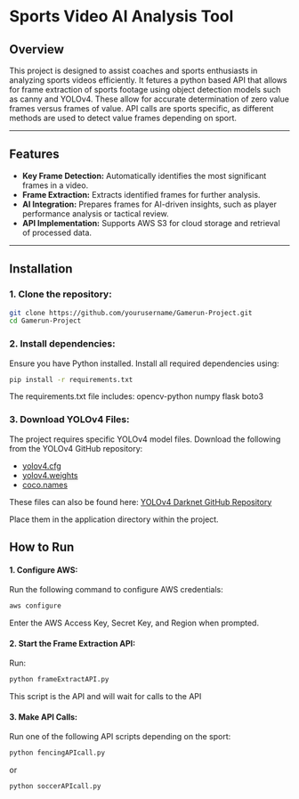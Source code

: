 # Sports Video AI Analysis Tool

## Overview
This project is designed to assist coaches and sports enthusiasts in analyzing sports videos efficiently. It fetures a python based API that allows for frame extraction of sports footage using object detection models such as canny and YOLOv4. These allow for accurate determination of zero value frames versus frames of value. API calls are sports specific, as different methods are used to detect value frames depending on sport. 

---

## Features
- **Key Frame Detection:** Automatically identifies the most significant frames in a video.
- **Frame Extraction:** Extracts identified frames for further analysis.
- **AI Integration:** Prepares frames for AI-driven insights, such as player performance analysis or tactical review.
- **API Implementation:** Supports AWS S3 for cloud storage and retrieval of processed data.

---

## Installation

### 1. Clone the repository:
```bash
git clone https://github.com/yourusername/Gamerun-Project.git
cd Gamerun-Project
```
### 2. Install dependencies:

Ensure you have Python installed. Install all required dependencies using:
```bash
pip install -r requirements.txt
```
The requirements.txt file includes:
opencv-python
numpy
flask
boto3

### 3. Download YOLOv4 Files:

The project requires specific YOLOv4 model files. Download the following from the YOLOv4 GitHub repository:

- [yolov4.cfg](https://github.com/kiyoshiiriemon/yolov4_darknet/blob/master/cfg/yolov4.cfg)
- [yolov4.weights](https://github.com/AlexeyAB/darknet/releases/download/darknet_yolo_v3_optimal/yolov4.weights)
- [coco.names](https://github.com/kiyoshiiriemon/yolov4_darknet/blob/master/data/coco.names)

These files can also be found here:
[YOLOv4 Darknet GitHub Repository](https://github.com/kiyoshiiriemon/yolov4_darknet)

Place them in the application directory within the project.
## How to Run
#### 1. Configure AWS:

Run the following command to configure AWS credentials:
```bash
aws configure
```
Enter the AWS Access Key, Secret Key, and Region when prompted.
#### 2. Start the Frame Extraction API:

Run:
```bash
python frameExtractAPI.py
```
This script is the API and will wait for calls to the API
#### 3. Make API Calls:

Run one of the following API scripts depending on the sport:
```bash
python fencingAPIcall.py
```
or
```bash
python soccerAPIcall.py
```
